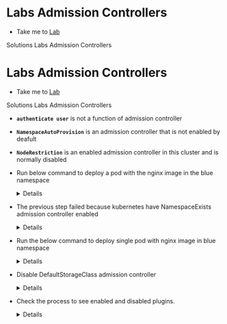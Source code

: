 # Labs Admission Controllers
  - Take me to [Lab](https://kodekloud.com/courses/1378608/lectures/31704473)

Solutions Labs Admission Controllers

# Labs Admission Controllers
  - Take me to [Lab](https://kodekloud.com/courses/1378608/lectures/31704473)

Solutions Labs Admission Controllers

- **`authenticate user`** is not a function of admission controller

- **`NamespaceAutoProvision`** is an admission controller that is not enabled by deafult

- **`NodeRestriction`** is an enabled admission controller in this cluster and is normally disabled

- Run below command to deploy a pod with the nginx image in the blue namespace

  <details>
  ```
  $ kubectl run nginx --image nginx -n blue
  ```
  </details>
- The previous step failed because kubernetes have NamespaceExists admission controller enabled

  <details>
  ```

  Add NamespaceAutoProvision admission controller to --enable-admission-plugins list to /etc/kubernetes/manifests/kube-apiserver.yaml

  It should be like

      - --enable-admission-plugins=NodeRestriction,NamespaceAutoProvision

  ```
  </details>
- Run the below command to deploy single pod with nginx image in blue namespace

  <details>
  ```

  $ kubectl run nginx --image nginx -n blue
  ```
  </details>
- Disable DefaultStorageClass admission controller
  <details>
  ```
  Update /etc/kubernetes/manifests/kube-apiserver.yaml as below
     - --disable-admission-plugins=DefaultStorageClass
  ```
  </details>
- Check the process to see enabled and disabled plugins.

  <details>
  ```
  $ ps -ef | grep kube-apiserver | grep admission-plugins
  ```
  </details>
